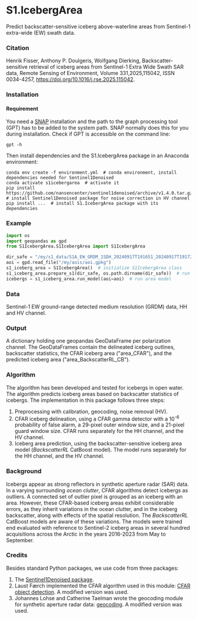 # S1.IcebergArea
Predict backscatter-sensitive iceberg above-waterline areas from Sentinel-1 extra-wide (EW) swath data.

### Citation
Henrik Fisser, Anthony P. Doulgeris, Wolfgang Dierking,
Backscatter-sensitive retrieval of iceberg areas from Sentinel-1 Extra Wide Swath SAR data,
Remote Sensing of Environment, Volume 331,2025,115042, ISSN 0034-4257, https://doi.org/10.1016/j.rse.2025.115042.

### Installation

#### Requirement
You need a [SNAP](https://step.esa.int/main/download/snap-download/) installation and the path to the graph processing tool (GPT) has to be added to the system path. SNAP normally does this for you during installation. Check if GPT is accessible on the command line:
```shell
gpt -h
```
Then install dependencies and the S1.IcebergArea package in an Anaconda environment:

```shell
conda env create -f environment.yml  # conda environment, install dependencies needed for Sentinel1Denoised
conda activate s1icebergarea  # activate it
pip install https://github.com/nansencenter/sentinel1denoised/archive/v1.4.0.tar.gz  # install Sentinel1Denoised package for noise correction in HV channel
pip install ...  # install S1.IcebergArea package with its dependencies
```
### Example
```python
import os
import geopandas as gpd
from S1IcebergArea.S1IcebergArea import S1IcebergArea

dir_safe = "/my/s1_data/S1A_EW_GRDM_1SDH_20240917T191651_20240917T191725_055709_06CDC8_7EF4.SAFE"  # unzipped
aoi = gpd.read_file("/my/aois/aoi.gpkg")
s1_iceberg_area = S1IcebergArea()  # initialize S1IcebergArea class
s1_iceberg_area.prepare_s1(dir_safe, os.path.dirname(dir_safe))  # run calibration, noise removal
icebergs = s1_iceberg_area.run_model(aoi=aoi)  # run area model
```
### Data
Sentinel-1 EW ground-range detected medium resolution (GRDM) data, HH and HV channel.

### Output
A dictionary holding one geopandas GeoDataFrame per polarization channel. The GeoDataFrames contain the delineated iceberg outlines, backscatter statistics, the CFAR iceberg area ("area_CFAR"), and the predicted iceberg area ("area_BackscatterRL_CB").

### Algorithm
The algorithm has been developed and tested for icebergs in open water. The algorithm predicts iceberg areas based on backscatter statistics of icebergs. The implementation in this package follows three steps:
1. Preprocessing with calibration, geocoding, noise removal (HV).
2. CFAR iceberg delineation, using a CFAR gamma detector with a 10<sup>-6</sup> probability of false alarm, a 29-pixel outer window size, and a 21-pixel guard window size. CFAR runs separately for the HH channel, and the HV channel.
3. Iceberg area prediction, using the backscatter-sensitive iceberg area model (*BackscatterRL* CatBoost model). The model runs separately for the HH channel, and the HV channel.

### Background
Icebergs appear as strong reflectors in synthetic aperture radar (SAR) data. In a varying surrounding *ocean clutter*, CFAR algorithms detect icebergs as outliers. A connected set of outlier pixel is grouped as an iceberg with an area. However, these CFAR-based iceberg areas exhibit considerable errors, as they inherit variations in the ocean clutter, and in the iceberg backscatter, along with effects of the spatial resolution. The *BackscatterRL* CatBoost models are aware of these variations. The models were trained end evaluated with reference to Sentinel-2 iceberg areas in several hundred acquisitions across the Arctic in the years 2016-2023 from May to September. 

### Credits
Besides standard Python packages, we use code from three packages:
1. The [Sentinel1Denoised package](https://github.com/nansencenter/sentinel1denoised/blob/master/README.md).
2. Laust Færch implemented the CFAR algorithm used in this module: [CFAR object detection](https://github.com/LaustFaerch/cfar-object-detection). A modified version was used.
3. Johannes Lohse and Catherine Taelman wrote the geocoding module for synthetic aperture radar data: [geocoding](https://github.com/jlo031/geocoding). A modified version was used.


